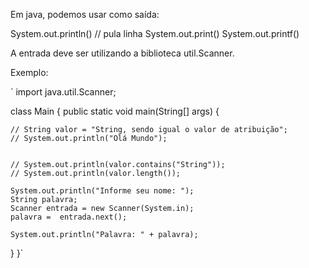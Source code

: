 Em java, podemos usar como saída:

System.out.println() // pula linha
System.out.print()
System.out.printf()

A entrada deve ser utilizando a biblioteca util.Scanner.

Exemplo:

`
import java.util.Scanner;

class Main {
  public static void main(String[] args) {

    // String valor = "String, sendo igual o valor de atribuição";
    // System.out.println("Olá Mundo");

    
    // System.out.println(valor.contains("String"));
    // System.out.println(valor.length());

    System.out.println("Informe seu nome: ");
    String palavra;
    Scanner entrada = new Scanner(System.in);
    palavra =  entrada.next();

    System.out.println("Palavra: " + palavra);

    
  }
}`
